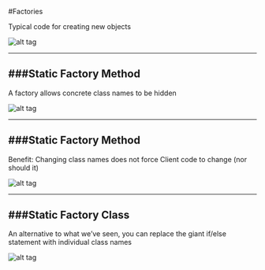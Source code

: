 #Factories

Typical code for creating new objects

![alt tag](https://github.com/Cody-Nicholson96/Software_Development/blob/master/Object_Oriented_Software_Development/factory1.png)

***

###Static Factory Method
-

A factory allows concrete class names to be hidden

![alt tag](https://github.com/Cody-Nicholson96/Software_Development/blob/master/Object_Oriented_Software_Development/factory2.png)

***

###Static Factory Method
-

Benefit: Changing class names does not force Client code to change (nor should it)

![alt tag](https://github.com/Cody-Nicholson96/Software_Development/blob/master/Object_Oriented_Software_Development/factory3.png)

***

###Static Factory Class
-

An alternative to what we’ve seen, you can replace the giant if/else statement with individual class names

![alt tag](https://github.com/Cody-Nicholson96/Software_Development/blob/master/Object_Oriented_Software_Development/factory4.png)